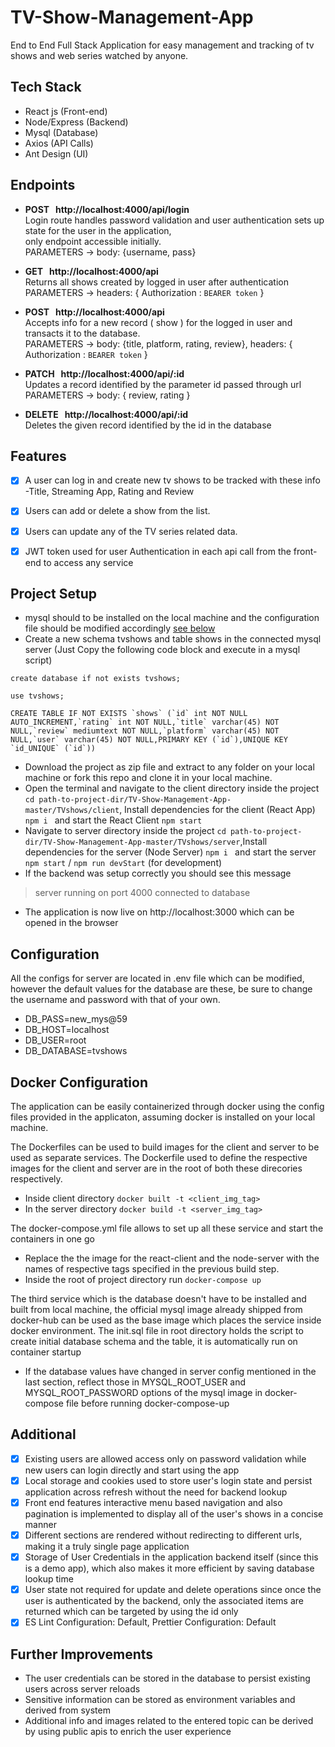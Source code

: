 # TV-Show-Management-App
End to End Full Stack Application for easy management and tracking of tv shows and web series watched by anyone.

## Tech Stack

- React js (Front-end)
- Node/Express (Backend)
- Mysql (Database)
- Axios (API Calls)
- Ant Design (UI)

## Endpoints

- <b>POST &nbsp; http://localhost:4000/api/login</b> </br> 
Login route handles password validation and user authentication sets up state for the user in the application,</br> only endpoint accessible initially. </br>
PARAMETERS ->  body: {username, pass}

- **GET &nbsp; http://localhost:4000/api** </br>
Returns all shows created by logged in user after authentication </br>
PARAMETERS -> headers: { Authorization : `BEARER token` }
 
- **POST &nbsp; http://localhost:4000/api** </br>
Accepts info for a new record ( show ) for the logged in user and transacts it to the database. </br>
PARAMETERS -> body: {title, platform, rating, review}, headers: { Authorization : `BEARER token` }

- **PATCH &nbsp; http://localhost:4000/api/:id** </br>
Updates a record identified by the parameter id passed through url </br>
PARAMETERS -> body: { review, rating }

- **DELETE &nbsp; http://localhost:4000/api/:id** </br>
Deletes the given record identified by the id in the database


## Features

- [x]	A user can log in and create new tv shows to be tracked with these info -Title, Streaming App, Rating and Review
- [x]	Users can add or delete a show from the list. 
- [x]	Users can update any of the TV series related data.
- [x]	JWT token used for user Authentication in each api call from the front-end to access any service 


## Project Setup

-  mysql should to be installed on the local machine and the configuration file should be modified accordingly [see below](#configuration)
- Create a new schema tvshows and table shows in the connected mysql server (Just Copy the following code block and execute in a mysql script)
``` 
create database if not exists tvshows;

use tvshows;

CREATE TABLE IF NOT EXISTS `shows` (`id` int NOT NULL AUTO_INCREMENT,`rating` int NOT NULL,`title` varchar(45) NOT NULL,`review` mediumtext NOT NULL,`platform` varchar(45) NOT NULL,`user` varchar(45) NOT NULL,PRIMARY KEY (`id`),UNIQUE KEY `id_UNIQUE` (`id`))
```
- Download the project as zip file and extract to any folder on your local machine or fork this repo and clone it in your local machine.
- Open the terminal and navigate to the client directory inside the project `cd path-to-project-dir/TV-Show-Management-App-master/TVshows/client`, Install dependencies for the client (React App) `npm i ` and start the React Client `npm start`
- Navigate to server directory inside the project `cd path-to-project-dir/TV-Show-Management-App-master/TVshows/server`,Install dependencies for the server (Node Server) `npm i ` and start the server `npm start` / `npm run devStart` (for development)
- If the backend was setup correctly you should see this message
> server running on port 4000
> connected to database
- The application is now live on http://localhost:3000 which can be opened in the browser

## Configuration 

All the configs for server are located in .env file which can be modified, however the default values for the database are these, be sure to change the username and password with that of your own.

- DB_PASS=new_mys@59
- DB_HOST=localhost
- DB_USER=root
- DB_DATABASE=tvshows

## Docker Configuration

The application can be easily containerized through docker using the config files provided in the applicaton, assuming docker is installed on your local machine.

The Dockerfiles can be used to build images for the client and server to be used as separate services. The Dockerfile used to define the respective images for the client and server are in the root of both these direcories respectively.
- Inside client directory `docker built -t <client_img_tag>`
- In the server directory `docker build -t <server_img_tag>`

The docker-compose.yml file allows to set up all these service and start the containers in one go
- Replace the the image for the react-client and the node-server with the names of respective tags specified in the previous build step. 
- Inside the root of project directory run `docker-compose up`

The third service which is the database doesn't have to be installed and built from local machine, the official mysql image already shipped from docker-hub can be used as the base image which places the service inside docker environment. The init.sql file in root directory holds the script to create initial database schema and the table, it is automatically run on container startup
- If the database values have changed in server config mentioned in the last section, reflect those in MYSQL_ROOT_USER and MYSQL_ROOT_PASSWORD options of the mysql image in docker-compose file before running docker-compose-up


## Additional

- [x] Existing users are allowed access only on password validation while new users can login directly and start using the app
- [x] Local storage and cookies used to store user's login state and persist application across refresh without the need for backend lookup
- [x] Front end features interactive menu based navigation and also pagination is implemented to display all of the user's shows in a concise manner
- [x] Different sections are rendered without redirecting to different urls, making it a truly single page application
- [x] Storage of User Credentials in the application backend itself (since this is a demo app), which also makes it more efficient by saving database lookup time
- [x] User state not required for update and delete operations since once the user is authenticated by the backend, only the associated items are returned which can be targeted by using the id only
- [x] ES Lint Configuration: Default, Prettier Configuration: Default  

## Further Improvements

- The user credentials can be stored in the database to persist existing users across server reloads
- Sensitive information can be stored as environment variables and derived from system
- Additional info and images related to the entered topic can be derived by using public apis to enrich the user experience
